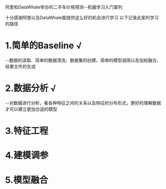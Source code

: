 # 
阿里和DataWhale举办的二手车价格预测--机器学习入门案列

十分感谢阿里以及DataWhale能提供这么好的机会进行学习
以下记录此案列学习的路径

# 1.简单的Baseline                                          √
  --数据的读取、简单的数据清洗、数据集的创建、简单的模型调用以及加权融合、结果文件的生成
  
# 2.数据分析                                                √
  --对数据进行分析，看各种特征之间的关系以及特征的分布形式，更好的理解数据才可以建立更加合适的模型

# 3.特征工程


# 4.建模调参


# 5.模型融合

